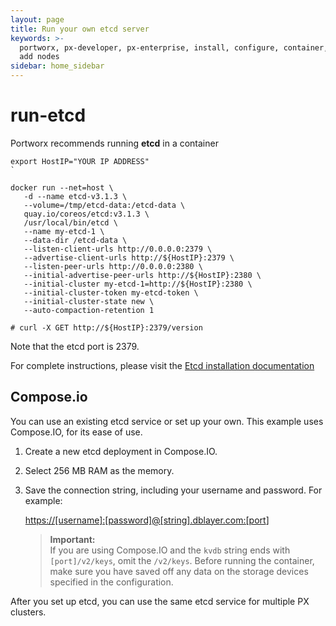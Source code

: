 ```yaml
---
layout: page
title: Run your own etcd server
keywords: >-
  portworx, px-developer, px-enterprise, install, configure, container, storage,
  add nodes
sidebar: home_sidebar
---
```


# run-etcd

Portworx recommends running **etcd** in a container

```text
export HostIP="YOUR IP ADDRESS"
`
```

```text
docker run --net=host \
   -d --name etcd-v3.1.3 \
   --volume=/tmp/etcd-data:/etcd-data \
   quay.io/coreos/etcd:v3.1.3 \
   /usr/local/bin/etcd \
   --name my-etcd-1 \
   --data-dir /etcd-data \
   --listen-client-urls http://0.0.0.0:2379 \
   --advertise-client-urls http://${HostIP}:2379 \
   --listen-peer-urls http://0.0.0.0:2380 \
   --initial-advertise-peer-urls http://${HostIP}:2380 \
   --initial-cluster my-etcd-1=http://${HostIP}:2380 \
   --initial-cluster-token my-etcd-token \
   --initial-cluster-state new \
   --auto-compaction-retention 1

# curl -X GET http://${HostIP}:2379/version
```

Note that the etcd port is 2379.

For complete instructions, please visit the [Etcd installation documentation](https://coreos.com/etcd/docs/latest/v2/docker_guide.html)

## Compose.io

You can use an existing etcd service or set up your own. This example uses Compose.IO, for its ease of use.

1. Create a new etcd deployment in Compose.IO.
2. Select 256 MB RAM as the memory.
3. Save the connection string, including your username and password. For example:

   [https://\[username\]:\[password\]@\[string\].dblayer.com:\[port](https://[username]:[password]@[string].dblayer.com:[port)\]

   > **Important:**  
   > If you are using Compose.IO and the `kvdb` string ends with `[port]/v2/keys`, omit the `/v2/keys`. Before running the container, make sure you have saved off any data on the storage devices specified in the configuration.

After you set up etcd, you can use the same etcd service for multiple PX clusters.


